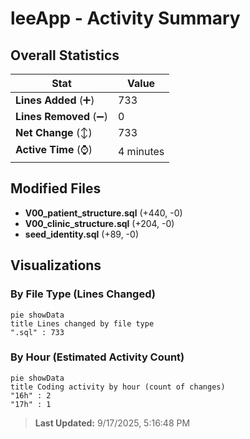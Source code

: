 # leeApp - Activity Summary 

## Overall Statistics

| Stat                   | Value                                                             |
| ---------------------- | ----------------------------------------------------------------- |
| **Lines Added** (➕)   | 733                                          |
| **Lines Removed** (➖) | 0                                        |
| **Net Change** (↕)    | 733                |
| **Active Time** (⌚)   | 4 minutes |


## Modified Files
- **V00_patient_structure.sql** (+440, -0)
- **V00_clinic_structure.sql** (+204, -0)
- **seed_identity.sql** (+89, -0)

## Visualizations

### By File Type (Lines Changed)

```mermaid
pie showData
title Lines changed by file type
".sql" : 733
```

### By Hour (Estimated Activity Count)

```mermaid
pie showData
title Coding activity by hour (count of changes)
"16h" : 2
"17h" : 1
```


> **Last Updated:** 9/17/2025, 5:16:48 PM
